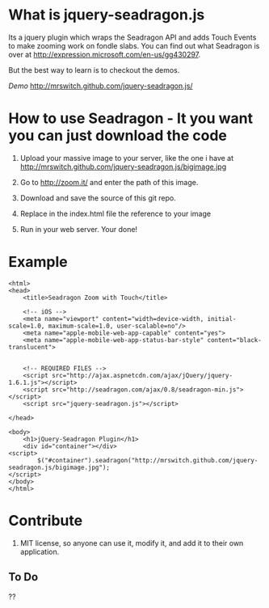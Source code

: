 # What is jquery-seadragon.js

Its a jquery plugin which wraps the Seadragon API and adds Touch Events to make zooming work on fondle slabs. You can find out what Seadragon is over at http://expression.microsoft.com/en-us/gg430297.

But the best way to learn is to checkout the demos.

*Demo* http://mrswitch.github.com/jquery-seadragon.js/



# How to use Seadragon - It you want you can just download the code

1. Upload your massive image to your server, like the one i have at http://mrswitch.github.com/jquery-seadragon.js/bigimage.jpg

2. Go to http://zoom.it/ and enter the path of this image.

3. Download and save the source of this git repo.

4. Replace in the index.html file the reference to your image

5. Run in your web server. Your done!



# Example

	<html>
	<head>
		<title>Seadragon Zoom with Touch</title>
		
		<!-- iOS -->
		<meta name="viewport" content="width=device-width, initial-scale=1.0, maximum-scale=1.0, user-scalable=no"/> 
		<meta name="apple-mobile-web-app-capable" content="yes">
		<meta name="apple-mobile-web-app-status-bar-style" content="black-translucent">
		
		
		<!-- REQUIRED FILES -->
		<script src="http://ajax.aspnetcdn.com/ajax/jQuery/jquery-1.6.1.js"></script>
		<script src="http://seadragon.com/ajax/0.8/seadragon-min.js"></script>
		<script src="jquery-seadragon.js"></script>
	
	</head>
	
	<body>
		<h1>jQuery-Seadragon Plugin</h1>
		<div id="container"></div>
	<script>
			$("#container").seadragon("http://mrswitch.github.com/jquery-seadragon.js/bigimage.jpg");
	</script>
	</body>
	</html>


# Contribute

1. MIT license, so anyone can use it, modify it, and add it to their own application.



## To Do

?? 